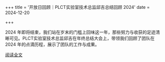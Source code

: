 +++
title = '开放日回顾｜PLCT实验室技术总监邱吉总结回顾 2024'
date = 2024-12-20

+++

2024 年即将结束，我们站在岁末的门槛上回味这一年，那些努力与收获的足迹清晰可见。PLCT实验室技术总监邱吉在年终总结大会上，带领我们回顾了团队在 2024 年的点滴历程，展示了团队的工作与成果。

[阅读全文](https://mp.weixin.qq.com/s/gkvkxo-8zkKeg_nFbYHQ5g)